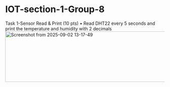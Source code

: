 # IOT-section-1-Group-8
Task 1-Sensor Read & Print (10 pts)
• Read DHT22 every 5 seconds and print the temperature and humidity with 2
decimals
<img width="678" height="160" alt="Screenshot from 2025-09-02 13-17-49" src="https://github.com/user-attachments/assets/e94d581b-c632-4861-a109-c24cce03c762" />

